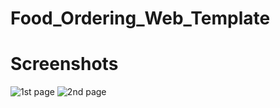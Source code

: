 # Food_Ordering_Web_Template

# Screenshots
![1st page](https://github.com/lalita1992/Food_Ordering_Web_Template/assets/133572812/6a3f985e-0827-4b03-8c85-65b3c3e1eb3f)
![2nd page](https://github.com/lalita1992/Food_Ordering_Web_Template/assets/133572812/8b42dbd9-3469-479e-987c-3e156b582f80)

